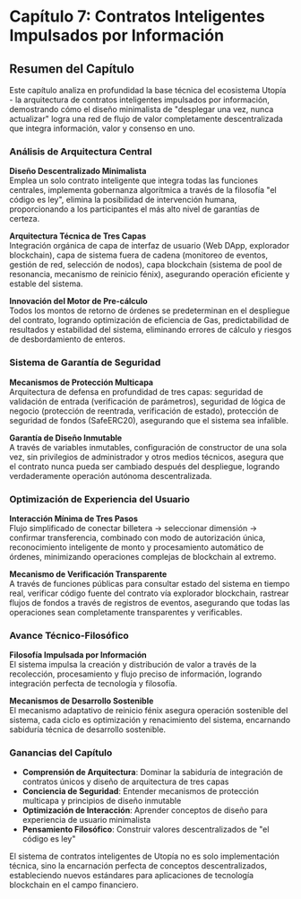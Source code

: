 # Capítulo 7: Contratos Inteligentes Impulsados por Información

## Resumen del Capítulo

Este capítulo analiza en profundidad la base técnica del ecosistema Utopía - la arquitectura de contratos inteligentes impulsados por información, demostrando cómo el diseño minimalista de "desplegar una vez, nunca actualizar" logra una red de flujo de valor completamente descentralizada que integra información, valor y consenso en uno.

### Análisis de Arquitectura Central

**Diseño Descentralizado Minimalista**  
Emplea un solo contrato inteligente que integra todas las funciones centrales, implementa gobernanza algorítmica a través de la filosofía "el código es ley", elimina la posibilidad de intervención humana, proporcionando a los participantes el más alto nivel de garantías de certeza.

**Arquitectura Técnica de Tres Capas**  
Integración orgánica de capa de interfaz de usuario (Web DApp, explorador blockchain), capa de sistema fuera de cadena (monitoreo de eventos, gestión de red, selección de nodos), capa blockchain (sistema de pool de resonancia, mecanismo de reinicio fénix), asegurando operación eficiente y estable del sistema.

**Innovación del Motor de Pre-cálculo**  
Todos los montos de retorno de órdenes se predeterminan en el despliegue del contrato, logrando optimización de eficiencia de Gas, predictabilidad de resultados y estabilidad del sistema, eliminando errores de cálculo y riesgos de desbordamiento de enteros.

### Sistema de Garantía de Seguridad

**Mecanismos de Protección Multicapa**  
Arquitectura de defensa en profundidad de tres capas: seguridad de validación de entrada (verificación de parámetros), seguridad de lógica de negocio (protección de reentrada, verificación de estado), protección de seguridad de fondos (SafeERC20), asegurando que el sistema sea infalible.

**Garantía de Diseño Inmutable**  
A través de variables inmutables, configuración de constructor de una sola vez, sin privilegios de administrador y otros medios técnicos, asegura que el contrato nunca pueda ser cambiado después del despliegue, logrando verdaderamente operación autónoma descentralizada.

### Optimización de Experiencia del Usuario

**Interacción Mínima de Tres Pasos**  
Flujo simplificado de conectar billetera → seleccionar dimensión → confirmar transferencia, combinado con modo de autorización única, reconocimiento inteligente de monto y procesamiento automático de órdenes, minimizando operaciones complejas de blockchain al extremo.

**Mecanismo de Verificación Transparente**  
A través de funciones públicas para consultar estado del sistema en tiempo real, verificar código fuente del contrato vía explorador blockchain, rastrear flujos de fondos a través de registros de eventos, asegurando que todas las operaciones sean completamente transparentes y verificables.

### Avance Técnico-Filosófico

**Filosofía Impulsada por Información**  
El sistema impulsa la creación y distribución de valor a través de la recolección, procesamiento y flujo preciso de información, logrando integración perfecta de tecnología y filosofía.

**Mecanismos de Desarrollo Sostenible**  
El mecanismo adaptativo de reinicio fénix asegura operación sostenible del sistema, cada ciclo es optimización y renacimiento del sistema, encarnando sabiduría técnica de desarrollo sostenible.

### Ganancias del Capítulo

* **Comprensión de Arquitectura**: Dominar la sabiduría de integración de contratos únicos y diseño de arquitectura de tres capas
* **Conciencia de Seguridad**: Entender mecanismos de protección multicapa y principios de diseño inmutable
* **Optimización de Interacción**: Aprender conceptos de diseño para experiencia de usuario minimalista
* **Pensamiento Filosófico**: Construir valores descentralizados de "el código es ley"

El sistema de contratos inteligentes de Utopía no es solo implementación técnica, sino la encarnación perfecta de conceptos descentralizados, estableciendo nuevos estándares para aplicaciones de tecnología blockchain en el campo financiero.